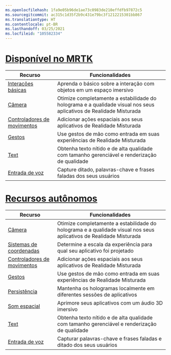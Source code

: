 ```yaml
---
ms.openlocfilehash: 1fa9e05b96de1ae73c0983de210effdfb97872c5
ms.sourcegitcommit: ac315c1d35f2b9c431e79bc3f1212215301bb867
ms.translationtype: HT
ms.contentlocale: pt-BR
ms.lasthandoff: 03/25/2021
ms.locfileid: "105582334"
---
```

# <a name="available-in-mrtk"></a>[Disponível no MRTK](#tab/mrtk)

|  Recurso  |  Funcionalidades  |
| --- | --- |
| [Interações básicas](../../out-of-scope/mrtk-101.md) | Aprenda o básico sobre a interação com objetos em um espaço imersivo |
| [Câmera](../unity/camera-in-unity.md) | Otimize completamente a estabilidade do holograma e a qualidade visual nos seus aplicativos de Realidade Misturada |
| [Controladores de movimentos](../unity/motion-controllers-in-unity.md) | Adicionar ações espaciais aos seus aplicativos de Realidade Misturada |
| [Gestos](../unity/gestures-in-unity.md) | Use gestos de mão como entrada em suas experiências de Realidade Misturada |
| [Text](../unity/text-in-unity.md) | Obtenha texto nítido e de alta qualidade com tamanho gerenciável e renderização de qualidade |
| [Entrada de voz](../unity/voice-input-in-unity.md) | Capture ditado, palavras-chave e frases faladas dos seus usuários|

# <a name="standalone-features"></a>[Recursos autônomos](#tab/standalone)

|  Recurso  |  Funcionalidades  |
| --- | --- |
| [Câmera](../unity/camera-in-unity.md) | Otimize completamente a estabilidade do holograma e a qualidade visual nos seus aplicativos de Realidade Misturada |
| [Sistemas de coordenadas](../unity/coordinate-systems-in-unity.md) | Determine a escala da experiência para qual seu aplicativo foi projetado |
| [Controladores de movimentos](../unity/motion-controllers-in-unity.md) | Adicionar ações espaciais aos seus aplicativos de Realidade Misturada |
| [Gestos](../unity/gestures-in-unity.md) | Use gestos de mão como entrada em suas experiências de Realidade Misturada |
| [Persistência](../unity/persistence-in-unity.md) | Mantenha os hologramas localmente em diferentes sessões de aplicativos |
| [Som espacial](../unity/spatial-sound-in-unity.md) | Aprimore seus aplicativos com um áudio 3D imersivo |
| [Text](../unity/text-in-unity.md) | Obtenha texto nítido e de alta qualidade com tamanho gerenciável e renderização de qualidade |
| [Entrada de voz](../unity/voice-input-in-unity.md) | Capturar palavras-chave e frases faladas e ditado dos seus usuários|